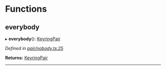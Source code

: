 

# Functions

<a id="everybody"></a>

##  everybody

▸ **everybody**(): [KeyringPair](../interfaces/_types_.keyringpair.md)

*Defined in [pair/nobody.ts:25](https://github.com/polkadot-js/common/blob/6df8d6b/packages/keyring/src/pair/nobody.ts#L25)*

**Returns:** [KeyringPair](../interfaces/_types_.keyringpair.md)

___

